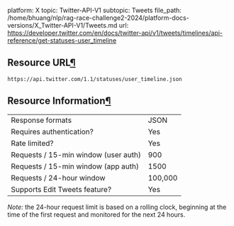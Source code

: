 platform: X
topic: Twitter-API-V1
subtopic: Tweets
file_path: /home/bhuang/nlp/rag-race-challenge2-2024/platform-docs-versions/X_Twitter-API-V1/Tweets.md
url: https://developer.twitter.com/en/docs/twitter-api/v1/tweets/timelines/api-reference/get-statuses-user_timeline

## Resource URL[¶](#resource-url "Permalink to this headline")

`https://api.twitter.com/1.1/statuses/user_timeline.json`

## Resource Information[¶](#resource-information "Permalink to this headline")

|     |     |
| --- | --- |
| Response formats | JSON |
| Requires authentication? | Yes |
| Rate limited? | Yes |
| Requests / 15-min window (user auth) | 900 |
| Requests / 15-min window (app auth) | 1500 |
| Requests / 24-hour window | 100,000 |
| Supports Edit Tweets feature? | Yes |

_Note:_ the 24-hour request limit is based on a rolling clock, beginning at the time of the first request and monitored for the next 24 hours.